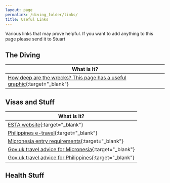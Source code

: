 ```yaml
---
layout: page
permalink: /diving_folder/links/
title: Useful Links
---
```


Various links that may prove helpful. If you want to add anything to this page please send it to Stuart

## The Diving

| What is It? | 
| ---------------| 
| [How deep are the wrecks? This page has a useful graphic](https://masterliveaboards.com/how-deep-are-the-truk-lagoon-wrecks/){:target="\_blank"} |

## Visas and Stuff

| What is it? |
| ---------------| 
| [ESTA website](https://www.cbp.gov/travel/international-visitors/esta){:target="\_blank"}|
| [Philippines e-travel](https://etravel.gov.ph/){:target="\_blank"}|
| [Micronesia entry requirements](https://visit-micronesia.fm/regulations/){:target="\_blank"}|
| [Gov.uk travel advice for Micronesia](https://www.gov.uk/foreign-travel-advice/micronesia){:target="\_blank"}|
| [Gov.uk travel advice for Philippines](https://www.gov.uk/foreign-travel-advice/philippines){:target="\_blank"}|

## Health Stuff
